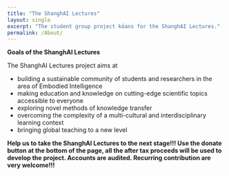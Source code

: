 ```yaml
---
title: "The ShanghAI Lectures"
layout: single
excerpt: "The student group project kōans for the ShanghAI Lectures."
permalink: /About/
---
```

 
**Goals of the ShanghAI Lectures**

The ShanghAI Lectures project aims at

  * building a sustainable community of students and researchers in the area of Embodied Intelligence
  * making education and knowledge on cutting-edge scientific topics accessible to everyone
  * exploring novel methods of knowledge transfer
  * overcoming the complexity of a multi-cultural and interdisciplinary learning context
  * bringing global teaching to a new level
  

**Help us to take the ShanghAI Lectures to the next stage!!! Use the donate button at the bottom of the page, all the after tax proceeds will be used to develop the project. Accounts are audited.  Recurring contribution are very welcome!!!**
  
 
